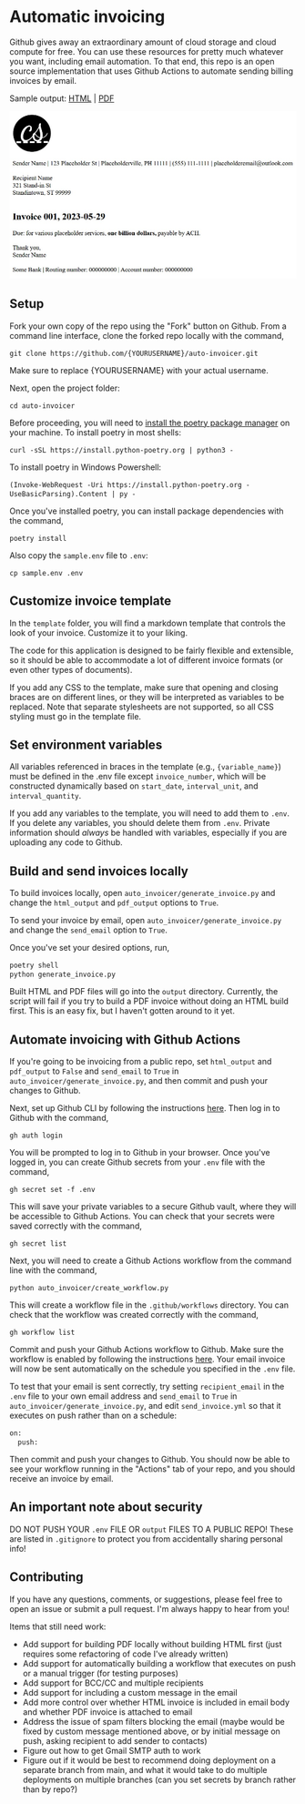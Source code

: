 # Automatic invoicing

Github gives away an extraordinary amount of cloud storage and cloud compute for free. You can use these resources for pretty much whatever you want, including email automation. To that end, this repo is an open source implementation that uses Github Actions to automate sending billing invoices by email.

Sample output: [HTML]( https://htmlpreview.github.io/?https://github.com/chriscarrollsmith/auto-invoicer/blob/main/sample_output/2023-05-29.html) | [PDF](https://github.com/chriscarrollsmith/auto-invoicer/blob/main/sample_output/2023-05-29.pdf)

![](https://github.com/chriscarrollsmith/auto-invoicer/blob/main/sample_output/2023-05-29.jpg)

## Setup

Fork your own copy of the repo using the "Fork" button on Github. From a command line interface, clone the forked repo locally with the command,

```
git clone https://github.com/{YOURUSERNAME}/auto-invoicer.git
```

Make sure to replace {YOURUSERNAME} with your actual username.

Next, open the project folder:

```
cd auto-invoicer
```

Before proceeding, you will need to [install the poetry package manager](https://python-poetry.org/docs/) on your machine. To install poetry in most shells:

```
curl -sSL https://install.python-poetry.org | python3 -
```

To install poetry in Windows Powershell:

```
(Invoke-WebRequest -Uri https://install.python-poetry.org -UseBasicParsing).Content | py -
```

Once you've installed poetry, you can install package dependencies with the command,

```
poetry install
```

Also copy the `sample.env` file to `.env`:

```
cp sample.env .env
```

## Customize invoice template

In the `template` folder, you will find a markdown template that controls the look of your invoice. Customize it to your liking.

The code for this application is designed to be fairly flexible and extensible, so it should be able to accommodate a lot of different invoice formats (or even other types of documents).

If you add any CSS to the template, make sure that opening and closing braces are on different lines, or they will be interpreted as variables to be replaced. Note that separate stylesheets are not supported, so all CSS styling must go in the template file.

## Set environment variables

All variables referenced in braces in the template (e.g., `{variable_name}`) must be defined in the .env file except `invoice_number`, which will be constructed dynamically based on `start_date`, `interval_unit`, and `interval_quantity`.

If you add any variables to the template, you will need to add them to `.env`. If you delete any variables, you should delete them from `.env`. Private information should *always* be handled with variables, especially if you are uploading any code to Github.

## Build and send invoices locally

To build invoices locally, open `auto_invoicer/generate_invoice.py` and change the `html_output` and `pdf_output` options to `True`. 

To send your invoice by email, open `auto_invoicer/generate_invoice.py` and change the `send_email` option to `True`.

Once you've set your desired options, run,

```
poetry shell
python generate_invoice.py
```

Built HTML and PDF files will go into the `output` directory. Currently, the script will fail if you try to build a PDF invoice without doing an HTML build first. This is an easy fix, but I haven't gotten around to it yet.

## Automate invoicing with Github Actions

If you're going to be invoicing from a public repo, set `html_output` and `pdf_output` to `False` and `send_email` to `True` in `auto_invoicer/generate_invoice.py`, and then commit and push your changes to Github.

Next, set up Github CLI by following the instructions [here](https://github.com/cli/cli#installation). Then log in to Github with the command,

```
gh auth login
```

You will be prompted to log in to Github in your browser. Once you've logged in, you can create Github secrets from your `.env` file with the command,

```
gh secret set -f .env
```

This will save your private variables to a secure Github vault, where they will be accessible to Github Actions. You can check that your secrets were saved correctly with the command,

```
gh secret list
```

Next, you will need to create a Github Actions workflow from the command line with the command,

```
python auto_invoicer/create_workflow.py
```

This will create a workflow file in the `.github/workflows` directory. You can check that the workflow was created correctly with the command,

```
gh workflow list
```

Commit and push your Github Actions workflow to Github. Make sure the workflow is enabled by following the instructions [here](https://docs.github.com/en/actions/managing-workflow-runs/disabling-and-enabling-a-workflow). Your email invoice will now be sent automatically on the schedule you specified in the `.env` file.

To test that your email is sent correctly, try setting `recipient_email` in the `.env` file to your own email address and `send_email` to `True` in `auto_invoicer/generate_invoice.py`, and edit `send_invoice.yml` so that it executes on push rather than on a schedule:

```
on:
  push:
```

Then commit and push your changes to Github. You should now be able to see your workflow running in the "Actions" tab of your repo, and you should receive an invoice by email.

## An important note about security

DO NOT PUSH YOUR `.env` FILE OR `output` FILES TO A PUBLIC REPO! These are listed in `.gitignore` to protect you from accidentally sharing personal info!

## Contributing

If you have any questions, comments, or suggestions, please feel free to open an issue or submit a pull request. I'm always happy to hear from you!

Items that still need work:

- Add support for building PDF locally without building HTML first (just requires some refactoring of code I've already written)
- Add support for automatically building a workflow that executes on push or a manual trigger (for testing purposes)
- Add support for BCC/CC and multiple recipients
- Add support for including a custom message in the email
- Add more control over whether HTML invoice is included in email body and whether PDF invoice is attached to email
- Address the issue of spam filters blocking the email (maybe would be fixed by custom message mentioned above, or by initial message on push, asking recipient to add sender to contacts)
- Figure out how to get Gmail SMTP auth to work
- Figure out if it would be best to recommend doing deployment on a separate branch from main, and what it would take to do multiple deployments on multiple branches (can you set secrets by branch rather than by repo?)
